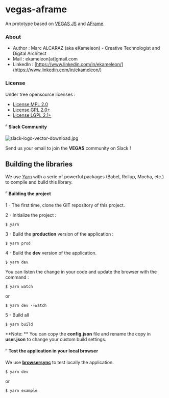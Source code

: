 # vegas-aframe

An prototype based on [VEGAS JS](https://bitbucket.org/ekameleon/vegas-js) and [AFrame](https://aframe.io/).

### About

 * Author : Marc ALCARAZ (aka eKameleon) - Creative Technologist and Digital Architect
 * Mail : ekameleon[at]gmail.com
 * LinkedIn : [https://www.linkedin.com/in/ekameleon/](https://www.linkedin.com/in/ekameleon/)

### License

Under tree opensource licenses :

 * [License MPL 2.0](https://www.mozilla.org/en-US/MPL/2.0/)
 * [License GPL 2.0+](https://www.gnu.org/licenses/gpl-2.0.html)
 * [License LGPL 2.1+](https://www.gnu.org/licenses/lgpl-2.1.html)

#### ⌜ Slack Community

![slack-logo-vector-download.jpg](https://bitbucket.org/repo/AEbB9b/images/3509366499-slack-logo-vector-download.jpg)

Send us your email to join the **VEGAS** community on Slack !

## Building the libraries

We use [Yarn](https://yarnpkg.com/) with a serie of powerful packages (Babel, Rollup, Mocha, etc.) to compile and build this library.

#### ⌜ Building the project

1 - The first time, clone the GIT repository of this project.

2 - Initialize the project :
```
$ yarn
```

3 - Build the **production** version of the application :
```
$ yarn prod
```

4 - Build the **dev** version of the application.
```
$ yarn dev
```

You can listen the change in your code and update the browser with the command :
```
$ yarn watch
```
or
```
$ yarn dev --watch
```

5 - Build all
```
$ yarn build
```

**Note: ** You can copy the **config.json** file and rename the copy in **user.json** to change your custom build settings.

#### ⌜ Test the application in your local browser

We use **[browsersync](https://browsersync.io/)** to test locally the application.

```
$ yarn dev
```

or

```
$ yarn example
```

